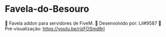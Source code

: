 # Favela-do-Besouro

🗻 Favela addon para servidores de FiveM.
🔨 Desenvolvido por: Lil#9587
👀 Pré-visualização: https://youtu.be/rizFOSmd8rI
